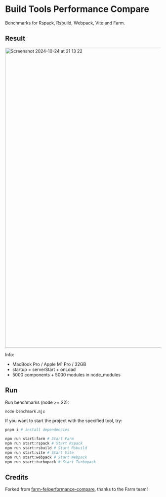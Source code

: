 # Build Tools Performance Compare

Benchmarks for Rspack, Rsbuild, Webpack, Vite and Farm.

## Result

<img width="967" alt="Screenshot 2024-10-24 at 21 13 22" src="https://github.com/user-attachments/assets/0ea28ee6-336d-459b-a5f7-12c228e81c34">

Info:

- MacBook Pro / Apple M1 Pro / 32GB
- startup = serverStart + onLoad
- 5000 components + 5000 modules in node_modules

## Run

Run benchmarks (node >= 22):

```bash
node benchmark.mjs
```

If you want to start the project with the specified tool, try:

```bash
pnpm i # install dependencies

npm run start:farm # Start Farm
npm run start:rspack # Start Rspack
npm run start:rsbuild # Start Rsbuild
npm run start:vite # Start Vite
npm run start:webpack # Start Webpack
npm run start:turbopack # Start Turbopack
```

## Credits

Forked from [farm-fe/performance-compare](https://github.com/farm-fe/performance-compare), thanks to the Farm team!


